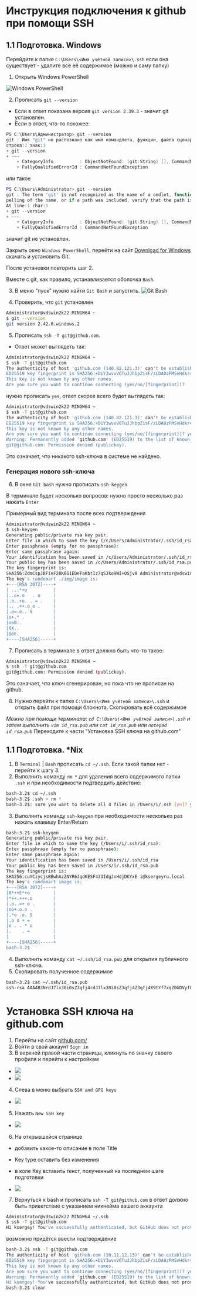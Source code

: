 # Инструкция подключения к github при помощи SSH

## 1.1 Подготовка. Windows

Перейдите к папке `C:\Users\<Имя учётной записи>\.ssh` если она существует - удалите всё её содержимое (можно и саму папку)

1. Открыть Windows PowerShell

![Windows PowerShell](./img/image-1.png)

2. Прописать `git --version`
  - Если в ответ показана версия `git version 2.39.3` - значит git установлен.
  - Если в ответ, что-то похожее:

```powershell
PS C:\Users\Администратор> git --version
git : Имя "git" не распознано как имя командлета, функции, файла сценария или выполняемой программы. Проверьте правильность написания имени, а также наличие и правильность пути, после чего повторите попытку.
строка:1 знак:1
+ git --version
+ ~~~
    + CategoryInfo          : ObjectNotFound: (git:String) [], CommandNotFoundException
    + FullyQualifiedErrorId : CommandNotFoundException

```

или такое

```powershell
PS C:\Users\Administrator> git --version
git : The term 'git' is not recognized as the name of a cmdlet, function, script file, or operable program. Check the s
pelling of the name, or if a path was included, verify that the path is correct and try again.
At line:1 char:1
+ git --version
+ ~~~
    + CategoryInfo          : ObjectNotFound: (git:String) [], CommandNotFoundException
    + FullyQualifiedErrorId : CommandNotFoundException

```

значит git не установлен.

Закрыть окно `Windows PowerShell`, перейти на сайт [Download for Windows](https://git-scm.com/download/win) скачать и установить Git.

После установки повторить шаг 2.

Вместе с git, как правило, устанавливается оболочка `Bash`.

3. В меню "пуск" нужно найти `Git Bash` и запустить.
![Git Bash](./img/image.png)

4. Проверить, что `git` установлен
```bash
Administrator@vdswin2k22 MINGW64 ~
$ git --version
git version 2.42.0.windows.2
```

5. Прописать `ssh -T git@github.com`.
  - Ответ может выглядеть так:
```bash
Administrator@vdswin2k22 MINGW64 ~
$ ssh -T git@github.com
The authenticity of host 'github.com (140.82.121.3)' can't be established.
ED25519 key fingerprint is SHA256:+DiY3wvvV6TuJJhbpZisF/zLDA0zPMSvHdkr4UvCOqU.
This key is not known by any other names.
Are you sure you want to continue connecting (yes/no/[fingerprint])?

```
нужно прописать `yes`, ответ скорее всего будет выглядеть так:
```bash
Administrator@vdswin2k22 MINGW64 ~
$ ssh -T git@github.com
The authenticity of host 'github.com (140.82.121.3)' can't be established.
ED25519 key fingerprint is SHA256:+DiY3wvvV6TuJJhbpZisF/zLDA0zPMSvHdkr4UvCOqU.
This key is not known by any other names.
Are you sure you want to continue connecting (yes/no/[fingerprint])? yes
Warning: Permanently added 'github.com' (ED25519) to the list of known hosts.
git@github.com: Permission denied (publickey).
```
Это означает, что никакого ssh-ключа в системе не найдено.

### Генерация нового ssh-ключа

6. В окне `Git bash` нужно прописать `ssh-keygen`

В терминале будет несколько вопросов: нужно просто несколько раз нажать `Enter`

Примерный вид терминала после всех подтверждения

```bash
Administrator@vdswin2k22 MINGW64 ~
$ ssh-keygen
Generating public/private rsa key pair.
Enter file in which to save the key (/c/Users/Administrator/.ssh/id_rsa):
Enter passphrase (empty for no passphrase):
Enter same passphrase again:
Your identification has been saved in /c/Users/Administrator/.ssh/id_rsa
Your public key has been saved in /c/Users/Administrator/.ssh/id_rsa.pub
The key fingerprint is:
SHA256:ZdmCspJBFieF28K6G1EDeFaKbtIz7qSJko9WI+OSjvA Administrator@vdswin2k22
The key's randomart ./img/image is:
+---[RSA 3072]----+
| ...*+o          |
|..o=.o   . o     |
|.o..+o. . = .    |
|.. .++.o o .     |
|.o=.o.. S        |
|o+.* .           |
|ooB..            |
|OX..             |
|@oE.             |
+----[SHA256]-----+
```

7. Прописать в терминале в ответ должно быть что-то такое:

```bash
Administrator@vdswin2k22 MINGW64 ~
$ ssh -T git@github.com
git@github.com: Permission denied (publickey).
```
Это означает, что ключ сгенерирован, но пока что не прописан на github.

8. Нужно перейти к папке `C:\Users\<Имя учётной записи>\.ssh` и открыть файл при помощи блокнота. Скопировать всё содержимое

*Можно при помощи терминала: `cd C:\Users\<Имя учётной записи>\.ssh` и затем выполнить `vim id_rsa.pub` или `cat id_rsa.pub` или `notepad id_rsa.pub`*
Переходите к части "Установка SSH ключа на github.com"

## 1.1 Подготовка. *Nix
1. В `Terminal` | `Bash` прописать `cd ~/.ssh`. Если такой папки нет - перейти к шагу 3.
2. Выполнить команду `rm *` для удаления всего содержимого папки `.ssh` и при необходимости подтвердить действие:
```bash
bash-3.2$ cd ~/.ssh
bash-3.2$ .ssh > rm *
bash-3.2$: sure you want to delete all 4 files in /Users/i/.ssh [yn]? y
```
3. Выполнить команду `ssh-keygen` при необходимости несколько раз нажать клавишу Enter/Return
```bash
bash-3.2$ ssh-keygen
Generating public/private rsa key pair.
Enter file in which to save the key (/Users/i/.ssh/id_rsa):
Enter passphrase (empty for no passphrase):
Enter same passphrase again:
Your identification has been saved in /Users/i/.ssh/id_rsa
Your public key has been saved in /Users/i/.ssh/id_rsa.pub
The key fingerprint is:
SHA256:cuYCzycjsBBwhAzZNYR6JqdKESF433IdgJnHdjDKYxE i@ksergeyru.local
The key's randomart image is:
+---[RSA 3072]----+
|B*++E*+o         |
|*++.+++.o        |
|.o..=+ o .       |
|oo+.o.o .        |
|.*o .o. S        |
|.o o + =         |
|o . . * o        |
|.    . =         |
|                 |
+----[SHA256]-----+
bash-3.2$
```
4. Выполнить команду `cat ~/.ssh/id_rsa.pub` для открытия публичного ssh-ключа.
5. Скопировать полученное содержимое
```bash
bash-3.2$ cat ~/.ssh/id_rsa.pub
ssh-rsa AAAAB3NrdJ7lx30i0sZ3qfj4rdJ7lx30i0sZ3qfj4Z3qfj4X9tYf7xqZ0GDVyfLrdJ7lx30i0sZ3qfj4VyfLrdJ7lx30i0sZ3qfj4X9tYzaC1yc2EAAAADAQABAAABgQCuVwDoQYk0uy/+3R7WGDVyGDVyfLrdJ7lx30i0sZ3qfj4/+3R7W50X9tYf7GDVyfLrdJ7lx30i0sZ3qfj4rdJ7lx30i0sZ3qfj4Z3qfj4X9tYf7xqZ0GDVyfLrdJ7lx30i0sZ3qfj4VyfLrdJ7lx30i0sZ3qfj4X9tYf7xqZ0FZ6eL9ewiM2JIChFw5Dr73wywRfk= i@ksergey
```

# Установка SSH ключа на github.com

1. Перейти на сайт [github.com/](https://github.com/)
2. Войти в свой аккаунт `Sign in`
3. В верхней правой части страницы, кликнуть по значку своего профиля и перейти к настройкам
- ![](./img/image-2.png)
- ![](./img/image-3.png)

4. Слева в меню выбрать `SSH and GPG keys`

- ![](./img/image-4.png)

5. Нажать `New SSH key`

- ![](./img/image-5.png)

6. На открывшейся странице
 - добавить какое-то описание в поле Title
 - Key type оставить без изменения
 - в коле Key вставить текст, полученный на последнем шаге подготовки

- ![](./img/image-6.png)

7. Вернуться к bash и прописать `ssh -T git@github.com` в ответ должно быть приветствие с указанием никнейма вашего аккаунта
```bash
Administrator@vdswin2k22 MINGW64 ~/.ssh
$ ssh -T git@github.com
Hi ksergey! You've successfully authenticated, but GitHub does not provide shell access.

```

возможно придётся ввести подтверждение

```bash
bash-3.2$ ssh -T git@github.com
The authenticity of host 'github.com (10.11.12.13)' can't be established.
ED25519 key fingerprint is SHA256:+DiY3wvvV6TuJJhbpZisF/zLDA0zPMSvHdkr4UvCOqU.
This key is not known by any other names.
Are you sure you want to continue connecting (yes/no/[fingerprint])? yes
Warning: Permanently added 'github.com' (ED25519) to the list of known hosts.
Hi ksergey! You've successfully authenticated, but GitHub does not provide shell access.
bash-3.2$ clear
```